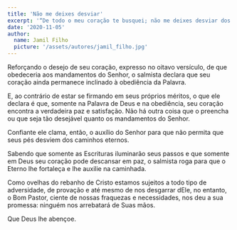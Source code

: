 ```yaml
---
title: 'Não me deixes desviar'
excerpt: '“De todo o meu coração te busquei; não me deixes desviar dos teus mandamentos” – Salmos 119:10'
date: '2020-11-05'
author:
  name: Jamil Filho
  picture: '/assets/autores/jamil_filho.jpg'
---
```


Reforçando o desejo de seu coração, expresso no oitavo versículo, de que obedeceria aos mandamentos do Senhor, o salmista declara que seu coração ainda permanece inclinado à obediência da Palavra.

E, ao contrário de estar se firmando em seus próprios méritos, o que ele declara é que, somente na Palavra de Deus e na obediência, seu coração encontra a verdadeira paz e satisfação. Não há outra coisa que o preencha ou que seja tão desejável quanto os mandamentos do Senhor.

Confiante ele clama, então, o auxílio do Senhor para que não permita que seus pés desviem dos caminhos eternos.

Sabendo que somente as Escrituras iluminarão seus passos e que somente em Deus seu coração pode descansar em paz, o salmista roga para que o Eterno lhe fortaleça e lhe auxilie na caminhada.

Como ovelhas do rebanho de Cristo estamos sujeitos a todo tipo de adversidade, de provação e até mesmo de nos desgarrar dEle, no entanto, o Bom Pastor, ciente de nossas fraquezas e necessidades, nos deu a sua promessa: ninguém nos arrebatará de Suas mãos.

Que Deus lhe abençoe.